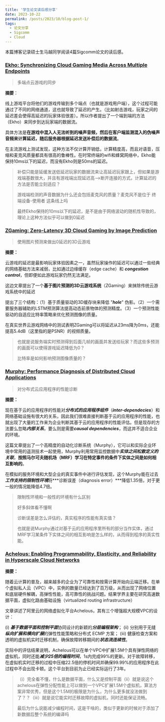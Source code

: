 ```yaml
---
title: '学生论文读后感分享'
date: 2023-10-22
permalink: /posts/2023/10/blog-post-1/
tags:
  - 论文分享
  - Sigcomm
  - Cloud 
---
```


本篇博客记录硕士生马越同学阅读4篇Sigcomm论文的读后感。

### [Ekho: Synchronizing Cloud Gaming Media Across Multiple Endpoints](https://www.microsoft.com/en-us/research/uploads/prod/2023/08/sigcomm23-final146.pdf)

> 多端点云游戏的同步

**摘要**：

线上游戏平台将他们的游戏传输到多个端点（也就是游戏用户端），这个过程可能通过了不同的网络通道，这也就导致了延迟的产生。（比如射击游戏，玩家之间的延迟差会使得高延迟的玩家体验很差）。所以作者提出了一个端到端的方法（Ekho）来同步到达玩家端的数据流。

具体方法是**在游戏中混入人无法听到的噪声音频，然后在客户端监测混入的伪噪声音频来计算延迟，随后服务器根据延迟发送补偿后的数据流**。

在主流游戏上测试发现，这种方法不仅计算开销低，计算精度高，而且对语音，压缩和麦克风质量都具有很高的鲁棒性。在时常终端的wifi和蜂窝网络中，Ekho能保持10ms以下的延迟，而没有Ekho则是50ms的延迟。

> 补偿只能是延缓发送低延迟玩家的数据流来让高延迟玩家跟上，但如果是游戏端基数很大，并且有游戏端出现延迟高-->断开连接的方式，计算延迟的方法是否能立刻适应？
>
> 游戏端检测的声音数据为什么还会包括麦克风的质量？麦克风不是位于 终端设备-使用者 这条线上吗
>
> 最终Ekho保持的10ms以下的延迟，是不是由于网络波动的随机性导致的，理论上这种方法似乎可以做到0延迟

### [ZGaming: Zero-Latency 3D Cloud Gaming by Image Prediction](https://dl.acm.org/doi/abs/10.1145/3603269.3604819)

> 使用图片预测来做出0延迟的3D云游戏

**摘要：**

云游戏的延迟是最影响玩家体验因素之一，虽然玩家操作的延迟可以通过一些经典的网络基础方法来减弱，比如通过边缘缓存（edge cache）和 ***congestion control***，但即便如此游戏玩家仍然无法满足。

这边文章提出了一个**基于图片预测的3D云游戏系统**（ZGaming）来抹除传统云游戏系统中的延迟

提出了三个结构：（1）基于质量驱动的3D缓存块来降低 "***hole***" 伪影。（2）一个需要服务器辅助的LSTM预测算法提高动态前景物体的预测精度。（3）一个预测性能驱动的自适应比特率策略来优化预测图像的质量。

在真实世界云游戏网络中的测试表明ZGaming可以将延迟从23ms降为0ms，还能提高5.4dB（这里指的是PSNR）的视频质量。

> 也就是说服务端实时预测得到后面几帧的画面并发送给玩家？而这些多预测的画面可以使得游戏延迟降低为0？
>
> 比特率是如何影响预测图像质量的？

### [Murphy: Performance Diagnosis of Distributed Cloud Applications](https://dl.acm.org/doi/abs/10.1145/3603269.3604877)

> 对分布式云应用程序的性能诊断

**摘要：**

现在基于云的应用程序的性能对***分布式的应用程序组件***（***inter-dependecies***）和网络基础设施有很大的关系，因此我们很难直接判断基于云的应用程序的性能，也就出现了大量的工作来为企业判断其基于云的应用程序的性能评估。但是现存的方法要么忽略***内部关系***，要么则是需要***causal dependencies***，而这并不适合企业的环境。

这篇文章提出了一个高精度的自动化诊断系统（Murphy），它可以和实际企业环境中常用的遥测技术一起使用，Murphy利用常用监控数据中***实体之间松散定义的关联***，**按照马尔可夫随机场（MRF）学习在特定事件的条件下实体之间是如何相互影响的**。

在模拟的服务环境和大型企业的真实事件中进行评估发现，这个Murphy能在过去***工作支持的限制性环境***将***诊断误差（diagnosis error）***降低1.35倍，对于更一般的情况能降低4.7倍。

> 限制性环境和一般性的环境有什么区别
>
> 好多斜体看不懂啊
>
> 诊断误差是怎么评估的，真实程序的性能有真实值？
>
> 也就是说Murphy通过对基于云的应用程序里所有的部分当作实体，通过MRF学习某条件下实体之间的相互影响是怎么样的，从而得到程序的真实性能。

### [Achelous: Enabling Programmability, Elasticity, and Reliability in Hyperscale Cloud Networks](https://dl.acm.org/doi/10.1145/3603269.3604859)

**摘要：**

随着云计算的普及，越来越多的企业为了可靠性和按需计算开始向云端迁移。在单个虚拟私人云（VPC）中，实例的数量已经达到了百万级，从而出现了网络位置和底层硬件解耦，高弹性性能，高可靠性的挑战问题。结果学界主要在研究高速数据平面，虚拟化路由基础设施（virtualized routing infrastructure）

文章讲述了阿里云的网络虚拟化平台Achelous，其有三个增强超大规模VPC的设计：

(i) ***基于数据平面和控制平面***协同设计的新颖的***分层编程架构***； (ii) 分别用于无缝***纵向扩展和横向扩展***的弹性性能策略和分布式 ECMP 方案； (iii) 健康检查方案和透明的虚拟机实时迁移机制，确保故障转移期间的***状态流连续性***。

实际中的评估结果说明，Achelous可以在单个VPC中扩展1.5M个具有弹性网络的虚拟机，同时还能***减少25倍的编程时间***，1s内完成99%的更新。对于故障转移，在虚拟机实时迁移的过程中压缩22.5倍的停机时间并确保99.99%的应用程序在此过程中不会出现卡顿。这个平台到目前为止已经实际运行了3年。

> （i）完全看不懂，什么是数据平面，什么又是控制平面（ii）就是说这个achelous在弹性分配性能上可以做到一个VPC扩展1.5M个虚拟机，算法方案非常优秀，但是这个1.5M的极限是为什么，为什么更多就没法做到了？？（iii）就是说它能实时迁移故障的虚拟机，同时还能保证流畅。
>
> 最后为什么说能减少编程时间，这是干啥的，类似于更新的时候对于添加了新数据后整个系统的编译吗
